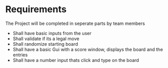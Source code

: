 # Requirements
The Project will be completed in seperate parts by team members


* Shall have basic inputs from the user 
* Shall validate if its a legal move
* Shall randomize starting board
* Shall have a basic Gui with a score window, displays the board and the entries
* Shall have a number input thats click and type on the board